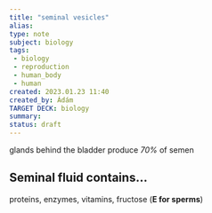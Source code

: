 ```yaml
---
title: "seminal vesicles"
alias: 
type: note
subject: biology
tags:
 - biology
 - reproduction
 - human_body
 - human
created: 2023.01.23 11:40
created_by: Ádám
TARGET DECK: biology
summary: 
status: draft 
---
```

glands behind the bladder
produce *70%* of semen

## Seminal fluid contains…
proteins, enzymes, vitamins, fructose (**E for sperms**)